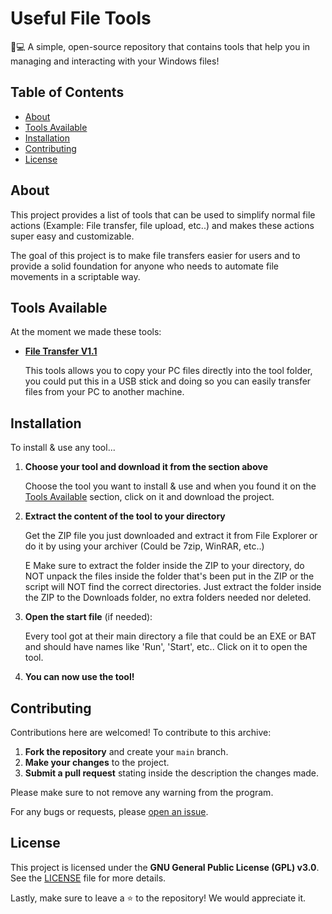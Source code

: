# Useful File Tools

📁💻 A simple, open-source repository that contains tools that help you in managing and interacting with your Windows files!

## Table of Contents
- [About](#about)
- [Tools Available](#tools-available)
- [Installation](#installation)
- [Contributing](#contributing)
- [License](#license)

## About

This project provides a list of tools that can be used to simplify normal file actions (Example: File transfer, file upload, etc..) and makes these actions super easy and customizable.

The goal of this project is to make file transfers easier for users and to provide a solid foundation for anyone who needs to automate file movements in a scriptable way.

## Tools Available

At the moment we made these tools:
- [**File Transfer V1.1**](https://github.com/TheBatchMaster/UsefulFileTools/raw/refs/heads/main/TransferTools.zip)
  
  This tools allows you to copy your PC files directly into the tool folder, you could put this in a USB stick and doing so you can easily transfer files from your PC to another machine.

## Installation

To install & use any tool...

1. **Choose your tool and download it from the section above**
   
   Choose the tool you want to install & use and when you found it on the [Tools Available](#tools-available) section, click on it and download the project.

2. **Extract the content of the tool to your directory**

   Get the ZIP file you just downloaded and extract it from File Explorer or do it by using your archiver (Could be 7zip, WinRAR, etc..)

   E Make sure to extract the folder inside the ZIP to your directory, do NOT unpack the files inside the folder that's been put in the ZIP or the script will NOT find the correct directories. Just extract the folder inside the ZIP to the Downloads folder, no extra folders needed nor deleted.

4. **Open the start file** (if needed):

   Every tool got at their main directory a file that could be an EXE or BAT and should have names like 'Run', 'Start', etc..
   Click on it to open the tool.

6. **You can now use the tool!**

## Contributing

Contributions here are welcomed! To contribute to this archive:

1. **Fork the repository** and create your `main` branch.
2. **Make your changes** to the project.
3. **Submit a pull request** stating inside the description the changes made.

Please make sure to not remove any warning from the program.

For any bugs or requests, please [open an issue](https://github.com/TheBatchMaster/UsefulFileTools/issues).

## License

This project is licensed under the **GNU General Public License (GPL) v3.0**. See the [LICENSE](LICENSE) file for more details.


Lastly, make sure to leave a ⭐ to the repository! We would appreciate it.
